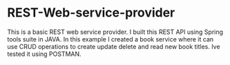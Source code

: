 # REST-Web-service-provider

This is a basic REST web service provider.  I built this REST API using Spring tools suite in JAVA.
In this example I created a book service where it can use CRUD operations to create update delete and read new book titles.
Ive tested it using POSTMAN.
